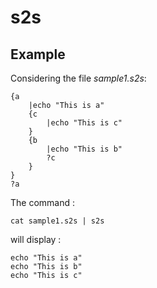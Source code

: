 # s2s

## Example

Considering the file _sample1.s2s_:

    {a
        |echo "This is a"
        {c
            |echo "This is c"
        }
        {b
            |echo "This is b"
            ?c
        }
    }
    ?a

The command :
    
    cat sample1.s2s | s2s 


will display :

    echo "This is a"
    echo "This is b"
    echo "This is c"
